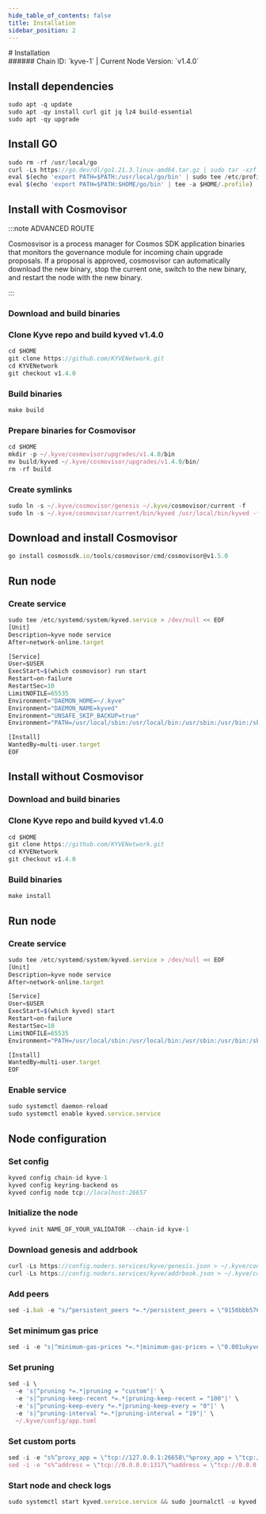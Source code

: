 ```yaml
---
hide_table_of_contents: false
title: Installation
sidebar_position: 2
---
```


<div class="h1-with-icon icon-kyve">
# Installation
</div>
###### Chain ID: `kyve-1` | Current Node Version: `v1.4.0`

## Install dependencies

```js
sudo apt -q update
sudo apt -qy install curl git jq lz4 build-essential
sudo apt -qy upgrade
```

## Install GO
```js
sudo rm -rf /usr/local/go
curl -Ls https://go.dev/dl/go1.21.3.linux-amd64.tar.gz | sudo tar -xzf - -C /usr/local
eval $(echo 'export PATH=$PATH:/usr/local/go/bin' | sudo tee /etc/profile.d/golang.sh)
eval $(echo 'export PATH=$PATH:$HOME/go/bin' | tee -a $HOME/.profile)
```

## Install with Cosmovisor
:::note ADVANCED ROUTE

Cosmosvisor is a process manager for Cosmos SDK application binaries that monitors the governance module for incoming chain upgrade proposals. If a proposal is approved, cosmosvisor can automatically download the new binary, stop the current one, switch to the new binary, and restart the node with the new binary.

:::
### Download and build binaries
### Clone Kyve repo and build kyved v1.4.0
```js
cd $HOME
git clone https://github.com/KYVENetwork.git
cd KYVENetwork
git checkout v1.4.0
```

### Build binaries
```js
make build
```
### Prepare binaries for Cosmovisor
```js
cd $HOME
mkdir -p ~/.kyve/cosmovisor/upgrades/v1.4.0/bin
mv build/kyved ~/.kyve/cosmovisor/upgrades/v1.4.0/bin/
rm -rf build
```

### Create symlinks
```js
sudo ln -s ~/.kyve/cosmovisor/genesis ~/.kyve/cosmovisor/current -f
sudo ln -s ~/.kyve/cosmovisor/current/bin/kyved /usr/local/bin/kyved -f
```

## Download and install Cosmovisor
```js
go install cosmossdk.io/tools/cosmovisor/cmd/cosmovisor@v1.5.0
```

## Run node
### Create service
```js
sudo tee /etc/systemd/system/kyved.service > /dev/null << EOF
[Unit]
Description=kyve node service
After=network-online.target

[Service]
User=$USER
ExecStart=$(which cosmovisor) run start
Restart=on-failure
RestartSec=10
LimitNOFILE=65535
Environment="DAEMON_HOME=~/.kyve"
Environment="DAEMON_NAME=kyved"
Environment="UNSAFE_SKIP_BACKUP=true"
Environment="PATH=/usr/local/sbin:/usr/local/bin:/usr/sbin:/usr/bin:/sbin:/bin:/usr/games:/usr/local/games:/snap/bin:~/.kyve/cosmovisor/current/bin"

[Install]
WantedBy=multi-user.target
EOF
```

## Install without Cosmovisor

### Download and build binaries
### Clone Kyve repo and build kyved v1.4.0
```js
cd $HOME
git clone https://github.com/KYVENetwork.git
cd KYVENetwork
git checkout v1.4.0
```

### Build binaries
```js
make install
```

## Run node
### Create service
```js
sudo tee /etc/systemd/system/kyved.service > /dev/null << EOF
[Unit]
Description=kyve node service
After=network-online.target

[Service]
User=$USER
ExecStart=$(which kyved) start
Restart=on-failure
RestartSec=10
LimitNOFILE=65535
Environment="PATH=/usr/local/sbin:/usr/local/bin:/usr/sbin:/usr/bin:/sbin:/bin:/usr/games:/usr/local/games:/snap/bin"

[Install]
WantedBy=multi-user.target
EOF
```

### Enable service
```js
sudo systemctl daemon-reload
sudo systemctl enable kyved.service.service
```

## Node configuration
### Set config
```js
kyved config chain-id kyve-1
kyved config keyring-backend os
kyved config node tcp://localhost:26657
```

### Initialize the node
```js
kyved init NAME_OF_YOUR_VALIDATOR --chain-id kyve-1
```

### Download genesis and addrbook
```js
curl -Ls https://config.noders.services/kyve/genesis.json > ~/.kyve/config/genesis.json
curl -Ls https://config.noders.services/kyve/addrbook.json > ~/.kyve/config/addrbook.json
```
### Add peers
```js
sed -i.bak -e "s/^persistent_peers *=.*/persistent_peers = \"9150bbb576e81cfe6776987bc6bc47be3c1a6b89@kyve-rpc.noders.services:15656\"/" ~/.kyve/config/config.toml
```

### Set minimum gas price
```js
sed -i -e "s|^minimum-gas-prices *=.*|minimum-gas-prices = \"0.001ukyve\"|" ~/.kyve/config/app.toml
```
### Set pruning
```js
sed -i \
  -e 's|^pruning *=.*|pruning = "custom"|' \
  -e 's|^pruning-keep-recent *=.*|pruning-keep-recent = "100"|' \
  -e 's|^pruning-keep-every *=.*|pruning-keep-every = "0"|' \
  -e 's|^pruning-interval *=.*|pruning-interval = "19"|' \
  ~/.kyve/config/app.toml
```

### Set custom ports
```js
sed -i -e "s%^proxy_app = \"tcp://127.0.0.1:26658\"%proxy_app = \"tcp://127.0.0.1:14758\"%; s%^laddr = \"tcp://127.0.0.1:26657\"%laddr = \"tcp://127.0.0.1:14757\"%; s%^pprof_laddr = \"localhost:6060\"%pprof_laddr = \"localhost:14760\"%; s%^laddr = \"tcp://0.0.0.0:26656\"%laddr = \"tcp://0.0.0.0:14756\"%; s%^prometheus_listen_addr = \":26660\"%prometheus_listen_addr = \":14766\"%" ~/.kyve/config/config.toml
sed -i -e "s%^address = \"tcp://0.0.0.0:1317\"%address = \"tcp://0.0.0.0:14717\"%; s%^address = \":8080\"%address = \":14780\"%; s%^address = \"0.0.0.0:9090\"%address = \"0.0.0.0:14790\"%; s%^address = \"0.0.0.0:9091\"%address = \"0.0.0.0:14791\"%; s%:8545%:14745%; s%:8546%:14746%; s%:6065%:14765%" ~/.kyve/config/app.toml
```

### Start node and check logs
```js
sudo systemctl start kyved.service.service && sudo journalctl -u kyved.service.service -f --no-hostname -o cat
```